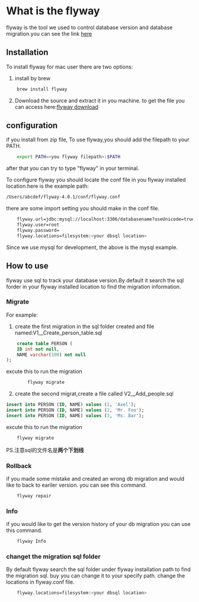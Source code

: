 # What is the flyway
flyway is the tool we used to control database version and database migration.you can see the link [here](https://flywaydb.org)

## Installation
To install flyway for mac user there are two options:
1. install by brew
```sh
	brew install flyway
```
2. Download the source and extract it in you machine. to get the file you can access here:[flyway download](https://flywaydb.org/documentation/commandline/)

## configuration
if you install from zip file, To use flyway,you should add the filepath to your PATH.

```sh
	export PATH=<you flyway filepath>:$PATH
```
after that you can try to type "flyway" in your terminal. 

To configure flyway you should locate the conf file in you flyway installed location.here is the example path:
```sh
/Users/abcdef/flyway-4.0.1/conf/flyway.conf
```
there are some import setting you should make in the conf file.

```sh
	flyway.url=jdbc:mysql://localhost:3306/databasename?useUnicode=true&amp;characterEncoding=utf-8
	flyway.user=root
	flyway.password=
	flyway.locations=filesystem:<your dbsql location>
```
Since we use mysql for development, the above is the mysql example.

## How to use 
flyway use sql to track your database version.By default it search the sql forder in your flyway installed location to find the migration information.


### Migrate
For example:
1. create the first migration in the sql folder created and file named:V1__Create_person_table.sql
```sql
	create table PERSON (
    ID int not null,
    NAME varchar(100) not null
);
```

excute this to run the migration

```sh
		flyway migrate
```

2. create the second migrat,create a file called V2__Add_people.sql
```sql
insert into PERSON (ID, NAME) values (1, 'Axel');
insert into PERSON (ID, NAME) values (2, 'Mr. Foo');
insert into PERSON (ID, NAME) values (3, 'Ms. Bar');
```

excute this to run the migration

```sh
	flyway migrate
```
PS.注意sql的文件名是**两个下划线**


### Rollback
if you made some mistake and created an wrong db migration and would like to back to eariler version. you can see this command.
```sh
	flyway repair
```
### Info
if you would like to get the version history of your db migration you can use this command.
```sh
	flyway Info
```

### changet the migration sql folder
By default flyway search the sql folder under flyway installation path to find the migration sql. buy you can change it to your specify path. change the locations in flyway.conf file.

```sh
	flyway.locations=filesystem:<your dbsql location>
```










